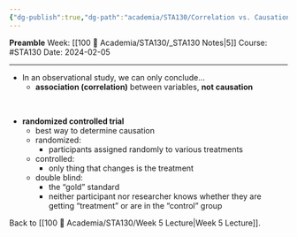 ```yaml
---
{"dg-publish":true,"dg-path":"academia/STA130/Correlation vs. Causation.md","permalink":"/academia/sta-130/correlation-vs-causation/","created":"2024-02-05T23:11:06.831-05:00","updated":"2024-02-05T23:14:29.226-05:00"}
---
```


**Preamble**
Week: [[100 📒 Academia/STA130/_STA130 Notes\|5]]
Course: #STA130
Date: 2024-02-05

---
- In an observational study, we can only conclude…
	- **association (correlation)** between variables, **not causation**
<br>

- **randomized controlled trial**
	- best way to determine causation
	- randomized:
		- participants assigned randomly to various treatments
	- controlled:
		- only thing that changes is the treatment
	- double blind:
		- the “gold” standard
		- neither participant nor researcher knows whether they are getting “treatment” or are in the “control” group

Back to [[100 📒 Academia/STA130/Week 5 Lecture\|Week 5 Lecture]].